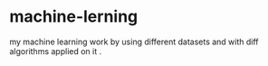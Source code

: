 # machine-lerning
my machine learning work by using different datasets and with diff algorithms applied on it .
